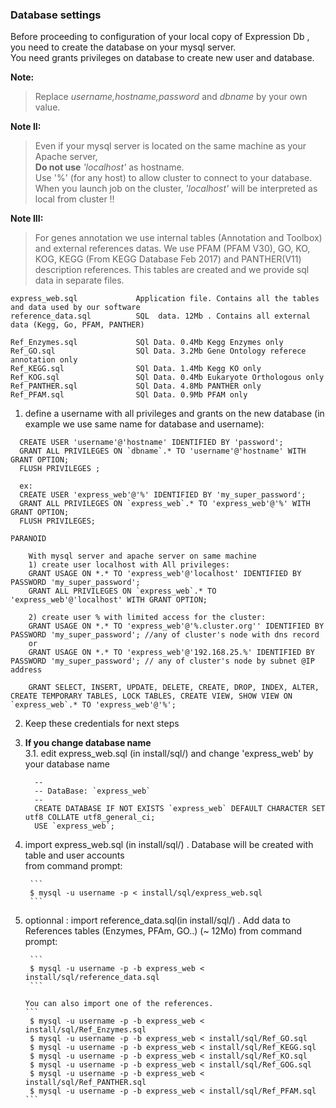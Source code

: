 ### Database settings
        
Before proceeding to configuration of your local copy of Expression Db , you need to create the database on your mysql server.  
You need grants privileges on database to create new user and database.

**Note:** 
> Replace <i>username,hostname,password</i> and <i>dbname</i> by your own value.  

**Note II:**
> Even if your mysql server is located on the same machine as your Apache server,  
     **Do not use** *'localhost'* as hostname.  
   Use '%' (for any host) to allow cluster to connect to your database.  
When you launch job on the cluster, *'localhost'* will be interpreted as local from cluster !! 

**Note III:**
>For genes annotation we use internal tables (Annotation and Toolbox) and external references datas. 
We use PFAM (PFAM V30), GO, KO, KOG, KEGG (From KEGG Database Feb 2017) and PANTHER(V11) description references. 
This tables are created and we provide sql data in separate files. 
```
express_web.sql             Application file. Contains all the tables and data used by our software
reference_data.sql          SQL  data. 12Mb . Contains all external data (Kegg, Go, PFAM, PANTHER)

Ref_Enzymes.sql             SQl Data. 0.4Mb Kegg Enzymes only
Ref_GO.sql                  SQl Data. 3.2Mb Gene Ontology referece annotation only
Ref_KEGG.sql                SQl Data. 1.4Mb Kegg KO only
Ref_KOG.sql                 SQl Data. 0.4Mb Eukaryote Orthologous only
Ref_PANTHER.sql             SQl Data. 4.8Mb PANTHER only
Ref_PFAM.sql                SQl Data. 0.9Mb PFAM only
```

1. define a username with all privileges and grants on the new database (in example we use same name for database and username):  

  ```
    CREATE USER 'username'@'hostname' IDENTIFIED BY 'password';
    GRANT ALL PRIVILEGES ON `dbname`.* TO 'username'@'hostname' WITH GRANT OPTION;
    FLUSH PRIVILEGES ;
     
    ex:
    CREATE USER 'express_web'@'%' IDENTIFIED BY 'my_super_password';
    GRANT ALL PRIVILEGES ON `express_web`.* TO 'express_web'@'%' WITH GRANT OPTION;
    FLUSH PRIVILEGES;
    
 PARANOID

      With mysql server and apache server on same machine
      1) create user localhost with All privileges:
      GRANT USAGE ON *.* TO 'express_web'@'localhost' IDENTIFIED BY PASSWORD 'my_super_password';
      GRANT ALL PRIVILEGES ON `express_web`.* TO 'express_web'@'localhost' WITH GRANT OPTION;

      2) create user % with limited access for the cluster:
      GRANT USAGE ON *.* TO 'express_web'@'%.cluster.org'' IDENTIFIED BY PASSWORD 'my_super_password'; //any of cluster's node with dns record
      or
      GRANT USAGE ON *.* TO 'express_web'@'192.168.25.%' IDENTIFIED BY PASSWORD 'my_super_password'; // any of cluster's node by subnet @IP address

      GRANT SELECT, INSERT, UPDATE, DELETE, CREATE, DROP, INDEX, ALTER, CREATE TEMPORARY TABLES, LOCK TABLES, CREATE VIEW, SHOW VIEW ON `express_web`.* TO 'express_web'@'%';
```
    
2. Keep these credentials for next steps  
3. **If you change database name**  
3.1. edit express_web.sql (in install/sql/) and change 'express_web' by your database name
    ```
      --
      -- DataBase: `express_web`
      --
      CREATE DATABASE IF NOT EXISTS `express_web` DEFAULT CHARACTER SET utf8 COLLATE utf8_general_ci;
      USE `express_web`;
    ```
    
4. import express_web.sql (in install/sql/) . Database will be created with table and user accounts   
        from command prompt:
        
        ```
        $ mysql -u username -p < install/sql/express_web.sql  
        ```
        
5. optionnal : import reference_data.sql(in install/sql/) . Add data to References tables (Enzymes, PFAm, GO..) (~ 12Mo)
        from command prompt:
        
        ``` 
        $ mysql -u username -p -b express_web < install/sql/reference_data.sql
        ```
       
       You can also import one of the references.  
       ``` 
        $ mysql -u username -p -b express_web < install/sql/Ref_Enzymes.sql  
        $ mysql -u username -p -b express_web < install/sql/Ref_GO.sql  
        $ mysql -u username -p -b express_web < install/sql/Ref_KEGG.sql  
        $ mysql -u username -p -b express_web < install/sql/Ref_KO.sql  
        $ mysql -u username -p -b express_web < install/sql/Ref_GOG.sql  
        $ mysql -u username -p -b express_web < install/sql/Ref_PANTHER.sql  
        $ mysql -u username -p -b express_web < install/sql/Ref_PFAM.sql  
       ```
